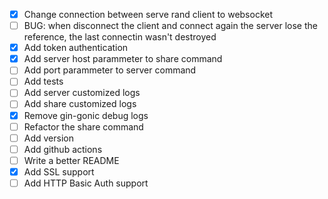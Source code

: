 
- [x] Change connection between serve rand client to websocket
- [ ] BUG: when disconnect the client and connect again the server lose the reference, the last connectin wasn't destroyed 
- [x] Add token authentication
- [x] Add server host parammeter to share command
- [ ] Add port parammeter to server command
- [ ] Add tests
- [ ] Add server customized logs
- [ ] Add share customized logs
- [x] Remove gin-gonic debug logs
- [ ] Refactor the share command
- [ ] Add version
- [ ] Add github actions
- [ ] Write a better README
- [x] Add SSL support
- [ ] Add HTTP Basic Auth support
